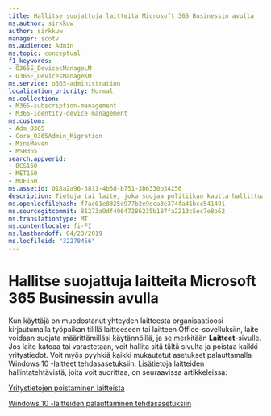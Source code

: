 ```yaml
---
title: Hallitse suojattuja laitteita Microsoft 365 Businessin avulla
ms.author: sirkkuw
author: sirkkuw
manager: scotv
ms.audience: Admin
ms.topic: conceptual
f1_keywords:
- O365E_DevicesManageLM
- O365E_DevicesManageKM
ms.service: o365-administration
localization_priority: Normal
ms.collection:
- M365-subscription-management
- M365-identity-device-management
ms.custom:
- Adm_O365
- Core_O365Admin_Migration
- MiniMaven
- MSB365
search.appverid:
- BCS160
- MET150
- MOE150
ms.assetid: 018a2a96-3811-4b5d-b751-3b6330b34256
description: Tietoja tai laite, joka suojaa politiikan kautta hallittua siirtymä.
ms.openlocfilehash: f7ae01e8325e977b2e9eca3e374fa41bcc541491
ms.sourcegitcommit: 81273a9df49647286235b187fa2213c5ec7e8b62
ms.translationtype: MT
ms.contentlocale: fi-FI
ms.lasthandoff: 04/23/2019
ms.locfileid: "32278456"
---
```

# <a name="manage-protected-devices-with-microsoft-365-business"></a>Hallitse suojattuja laitteita Microsoft 365 Businessin avulla

Kun käyttäjä on muodostanut yhteyden laitteesta organisaatioosi kirjautumalla työpaikan tilillä laitteeseen tai laitteen Office-sovelluksiin, laite voidaan suojata määrittämilläsi käytännöillä, ja se merkitään **Laitteet**-sivulle. Jos laite katoaa tai varastetaan, voit hallita sitä tältä sivulta ja poistaa kaikki yritystiedot. Voit myös pyyhkiä kaikki mukautetut asetukset palauttamalla Windows 10 -laitteet tehdasasetuksiin. Lisätietoja laitteiden hallintatehtävistä, joita voit suorittaa, on seuraavissa artikkeleissa: 
  
[Yritystietojen poistaminen laitteista](remove-company-data.md)
  
[Windows 10 -laitteiden palauttaminen tehdasasetuksiin](reset-devices-to-factory-settings.md)
  

